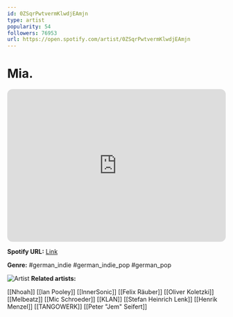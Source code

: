 ```yaml
---
id: 0ZSqrPwtvermKlwdjEAmjn
type: artist
popularity: 54
followers: 76953
url: https://open.spotify.com/artist/0ZSqrPwtvermKlwdjEAmjn
---
```

# Mia.

<iframe style="border-radius:12px" src="https://open.spotify.com/embed/artist/0ZSqrPwtvermKlwdjEAmjn" width="100%" height="352" frameBorder="0" allowfullscreen="" allow="autoplay; clipboard-write; encrypted-media; fullscreen; picture-in-picture" loading="lazy"></iframe>

**Spotify URL:** [Link](https://open.spotify.com/artist/0ZSqrPwtvermKlwdjEAmjn)

**Genre:**  #german_indie #german_indie_pop #german_pop

![Artist](https://i.scdn.co/image/ab6761610000e5eb4fcb9d647be56c3cfa8457be)
**Related artists:**

[[Nhoah]]
[[Ian Pooley]]
[[InnerSonic]]
[[Felix Räuber]]
[[Oliver Koletzki]]
[[Melbeatz]]
[[Mic Schroeder]]
[[KLAN]]
[[Stefan Heinrich Lenk]]
[[Henrik Menzel]]
[[TANGOWERK]]
[[Peter "Jem" Seifert]]
